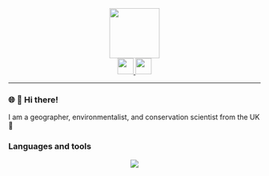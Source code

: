 <div id="header" align="center">
  <img src="https://media.giphy.com/media/M9gbBd9nbDrOTu1Mqx/giphy.gif" width="100"/>
  <div id="badges">
    <a href="https://linkedin.com/matthewharris02/">
      <img height="32" width="32" src="https://cdn.simpleicons.org/linkedin" />
    </a>
    <a href="https://gitlab.com/matthewharris02">
     <img height="32" width="32" src="https://cdn.simpleicons.org/gitlab" />
    </a>
  </div>
</div>

---
### 🌐 🌳 Hi there!

I am a geographer, environmentalist, and conservation scientist from the UK 👋

### Languages and tools
<div>
<p align='center'>
    <a href="https://skillicons.dev">
      <img src="https://skillicons.dev/icons?i=py,r,latex,emacs,neovim"/>
    </a>
  </p>
</div>
<!--
**matthewharris02/matthewharris02** is a ✨ _special_ ✨ repository because its `README.md` (this file) appears on your GitHub profile.

Here are some ideas to get you started:

- 🔭 I’m currently working on ...
- 🌱 I’m currently learning ...
- 👯 I’m looking to collaborate on ...
- 🤔 I’m looking for help with ...
- 💬 Ask me about ...
- 📫 How to reach me: ...
- 😄 Pronouns: ...
- ⚡ Fun fact: ...
-->
